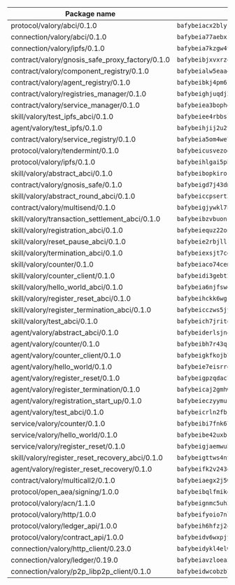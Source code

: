 | Package name                                                  | Package hash                                                  |
| ------------------------------------------------------------- | ------------------------------------------------------------- |
| protocol/valory/abci/0.1.0                                    | `bafybeiacx2blykdxecheozr33ywnaxfigw5oxi7wifpnelryk3buyk5hzm` |
| connection/valory/abci/0.1.0                                  | `bafybeia77aebxinm42tm3jft3eg76sws3w2yu2wvnqeszbv7cq5p2k3yma` |
| connection/valory/ipfs/0.1.0                                  | `bafybeia7kzgw4tmkl6k2vjbnss4egvhcf4fmt7cnmpjjjbjogz2bu2j3fu` |
| contract/valory/gnosis_safe_proxy_factory/0.1.0               | `bafybeibjxvxrz4w5dqifhfeo4grsgib4wpdbb7c5ck7cmox5tortshrtci` |
| contract/valory/component_registry/0.1.0                      | `bafybeialw5eaa4v54s7i3sjsuy6d5k624quhxhziqntwq5hnz4g646sb7m` |
| contract/valory/agent_registry/0.1.0                          | `bafybeibkj4pm6ziqh2fl3xfsjiou4ibnxlipmvmqhgvc7xwpnaddbtxzli` |
| contract/valory/registries_manager/0.1.0                      | `bafybeighjuqdj2oq6tqckf7j3mqtighe7lpaahh7qt3sqxtbtjlur4tmj4` |
| contract/valory/service_manager/0.1.0                         | `bafybeiea3bophgb6ikqvpd7lzyluthlhoazbbrknvfncu4j7wbubfsrjeu` |
| skill/valory/test_ipfs_abci/0.1.0                             | `bafybeiee4rbbsll5x3eal7ibcv24fjdgfdxo56o5oe4fjbdcre3o4jsvoa` |
| agent/valory/test_ipfs/0.1.0                                  | `bafybeihjij2u2tifgacnwyamk4jefn6ygc4thanvje6ot3tixte5xu6tma` |
| contract/valory/service_registry/0.1.0                        | `bafybeia5om4we7rsl7fm6z6s6yp37gkwvzbhjc325rdv3h2ryn3bp5t3ka` |
| protocol/valory/tendermint/0.1.0                              | `bafybeicusvezoqlmyt6iqomcbwaz3xkhk2qf3d56q5zprmj3xdxfy64k54` |
| protocol/valory/ipfs/0.1.0                                    | `bafybeihlgai5pbmkb6mjhvgy4gkql5uvpwvxbpdowczgz4ovxat6vajrq4` |
| skill/valory/abstract_abci/0.1.0                              | `bafybeibopkirocazuajwve4kk2olliaqprusgkxm6cpnsy3oftpnalvdhq` |
| contract/valory/gnosis_safe/0.1.0                             | `bafybeigd7j43dmssr72t3m3qbniitxuruedzwpimw7vqolpigxhryad6ne` |
| skill/valory/abstract_round_abci/0.1.0                        | `bafybeiccpsert3hmijdbu44u2ffa2zwkleg5kuhxqtiq2uoy4iekzjmrou` |
| contract/valory/multisend/0.1.0                               | `bafybeigjywkl7hydjsrkogob3xebj2ifhqwmfhhxoeyrndzhhxi5u6amey` |
| skill/valory/transaction_settlement_abci/0.1.0                | `bafybeibzvbuoncelvdg3uqcunsy7ppf3pvhg7gdn2snw5vbqmbxypkybq4` |
| skill/valory/registration_abci/0.1.0                          | `bafybeiequz22on2kv5jadyslcc4asfzgxmzveacrjfnysvjvy23x3hiiri` |
| skill/valory/reset_pause_abci/0.1.0                           | `bafybeie2rbjllrjntezybfvwofiofjs7jkcvqvmflldplavd4gh6sgvmie` |
| skill/valory/termination_abci/0.1.0                           | `bafybeiexsjt7cg5om53rtlolc7pciny32lmfv2idp5jpwejtfavauvv3rm` |
| skill/valory/counter/0.1.0                                    | `bafybeiaco74cemdccyfxaiz34polo4i7kr2dy4vohnmot6fg2k7mzzstba` |
| skill/valory/counter_client/0.1.0                             | `bafybeidi3gebt2tdas53djbnnw5yzkbzron4ruaubkoo3hv6fflmbzbecy` |
| skill/valory/hello_world_abci/0.1.0                           | `bafybeia6njfswdyc5sev5ajqda43r5d63wgfl2y33x5uck5bmjmvd26m7y` |
| skill/valory/register_reset_abci/0.1.0                        | `bafybeihckk6wgs6z6mf7k7h7rp7pvq7gbpqadmajlcwfc64olz6fbir52e` |
| skill/valory/register_termination_abci/0.1.0                  | `bafybeicczws5jyc2f7sht664yqvyntlxuxm2mwbuu67xt3ibfawjfjefo4` |
| skill/valory/test_abci/0.1.0                                  | `bafybeich7jritgd654uuzmep3s4f4hym7punv5gegfwc45pfegrglnj2zi` |
| agent/valory/abstract_abci/0.1.0                              | `bafybeiderlsjn436vlyczjrhnlpmlyddib2wqs3znfawvmkgeltgmo5vny` |
| agent/valory/counter/0.1.0                                    | `bafybeibh7r43qclumjyzcnkwsbf4pr3zbsofzwyqmd3kwoofdcx7lkgoc4` |
| agent/valory/counter_client/0.1.0                             | `bafybeigkfkojb7jxzymkbuddjtkfluwcbxisahvne64pvvyh3irlb6ycya` |
| agent/valory/hello_world/0.1.0                                | `bafybeie7eisrrgfqvwqanbojrvwczw5kdvnsqa6yno57nbo2aiwwvgoaiy` |
| agent/valory/register_reset/0.1.0                             | `bafybeigpzqdac74o7sy53fx42axcj45uyhj66vgpzc2fkfavuyy3ncnmla` |
| agent/valory/register_termination/0.1.0                       | `bafybeicaj2gmhwxhpzw6ljt6p4rgbyon7tx64pxd7egr7g7nmfshl46pj4` |
| agent/valory/registration_start_up/0.1.0                      | `bafybeieczyymucene2nl4sl5ymbu5cwzxhjkvzxiqhft2f6bzd2ivcmvou` |
| agent/valory/test_abci/0.1.0                                  | `bafybeicrln2fbjbnftvriffbyfndk7orqirrgsrgllafatnttueub3y6ly` |
| service/valory/counter/0.1.0                                  | `bafybeibi7fnk674nwgdjpshfu2el3rvizcew2lixdvoiwm6f7bnfvr6vgm` |
| service/valory/hello_world/0.1.0                              | `bafybeibe42uxbr5wrv5cpf56khtwzl6d745cwzmv6z63zztzo4d4civoqi` |
| service/valory/register_reset/0.1.0                           | `bafybeigjaemwubqsiajvqebiozsitqknbyyw5b2fachu4gsyg4bga6w5ua` |
| skill/valory/register_reset_recovery_abci/0.1.0               | `bafybeigttws4nywhx5nhfrnmlbxsi46c7ohq6bbc3iwztsjopc5yjjufgu` |
| agent/valory/register_reset_recovery/0.1.0                    | `bafybeifk2v243elwizetsbnu4ajybzc2wdgigqjwk5mcduxehnndta343q` |
| contract/valory/multicall2/0.1.0                              | `bafybeiaegx2j5w6le2fhvzmx7stzujuezqfvicvnyqebtipivkek2cgh7m` |
| protocol/open_aea/signing/1.0.0                               | `bafybeibqlfmikg5hk4phzak6gqzhpkt6akckx7xppbp53mvwt6r73h7tk4` |
| protocol/valory/acn/1.1.0                                     | `bafybeignmc5uh3vgpuckljcj2tgg7hdqyytkm6m5b6v6mxtazdcvubibva` |
| protocol/valory/http/1.0.0                                    | `bafybeifyoio7nlh5zzyn5yz7krkou56l22to3cwg7gw5v5o3vxwklibhty` |
| protocol/valory/ledger_api/1.0.0                              | `bafybeih6hfzj2obw5oajnt6ng6355edgvi5ngoaub44vpuszqoplfvyaom` |
| protocol/valory/contract_api/1.0.0                            | `bafybeidv6wxpjyb2sdyibnmmum45et4zcla6tl63bnol6ztyoqvpl4spmy` |
| connection/valory/http_client/0.23.0                          | `bafybeidykl4elwbcjkqn32wt5h4h7tlpeqovrcq3c5bcplt6nhpznhgczi` |
| connection/valory/ledger/0.19.0                               | `bafybeiavzloea5rtoxfdqjuexkqzpgbq73n4sl6af2vwa4bv2wd22qigyi` |
| connection/valory/p2p_libp2p_client/0.1.0                     | `bafybeidwcobzb7ut3efegoedad7jfckvt2n6prcmd4g7xnkm6hp6aafrva` |
